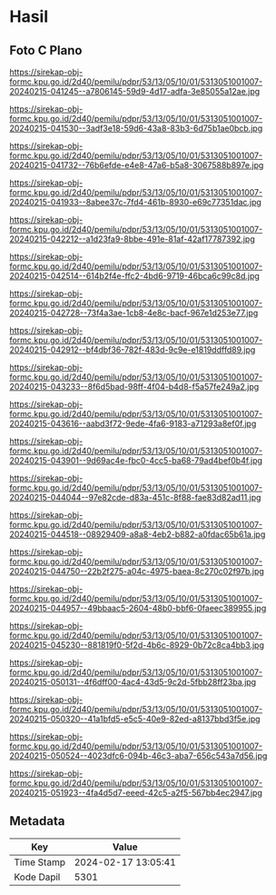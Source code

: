 # Hasil

## Foto C Plano

https://sirekap-obj-formc.kpu.go.id/2d40/pemilu/pdpr/53/13/05/10/01/5313051001007-20240215-041245--a7806145-59d9-4d17-adfa-3e85055a12ae.jpg

https://sirekap-obj-formc.kpu.go.id/2d40/pemilu/pdpr/53/13/05/10/01/5313051001007-20240215-041530--3adf3e18-59d6-43a8-83b3-6d75b1ae0bcb.jpg

https://sirekap-obj-formc.kpu.go.id/2d40/pemilu/pdpr/53/13/05/10/01/5313051001007-20240215-041732--76b6efde-e4e8-47a6-b5a8-3067588b897e.jpg

https://sirekap-obj-formc.kpu.go.id/2d40/pemilu/pdpr/53/13/05/10/01/5313051001007-20240215-041933--8abee37c-7fd4-461b-8930-e69c77351dac.jpg

https://sirekap-obj-formc.kpu.go.id/2d40/pemilu/pdpr/53/13/05/10/01/5313051001007-20240215-042212--a1d23fa9-8bbe-491e-81af-42af17787392.jpg

https://sirekap-obj-formc.kpu.go.id/2d40/pemilu/pdpr/53/13/05/10/01/5313051001007-20240215-042514--614b2f4e-ffc2-4bd6-9719-46bca6c99c8d.jpg

https://sirekap-obj-formc.kpu.go.id/2d40/pemilu/pdpr/53/13/05/10/01/5313051001007-20240215-042728--73f4a3ae-1cb8-4e8c-bacf-967e1d253e77.jpg

https://sirekap-obj-formc.kpu.go.id/2d40/pemilu/pdpr/53/13/05/10/01/5313051001007-20240215-042912--bf4dbf36-782f-483d-9c9e-e1819ddffd89.jpg

https://sirekap-obj-formc.kpu.go.id/2d40/pemilu/pdpr/53/13/05/10/01/5313051001007-20240215-043233--8f6d5bad-98ff-4f04-b4d8-f5a57fe249a2.jpg

https://sirekap-obj-formc.kpu.go.id/2d40/pemilu/pdpr/53/13/05/10/01/5313051001007-20240215-043616--aabd3f72-9ede-4fa6-9183-a71293a8ef0f.jpg

https://sirekap-obj-formc.kpu.go.id/2d40/pemilu/pdpr/53/13/05/10/01/5313051001007-20240215-043901--9d69ac4e-fbc0-4cc5-ba68-79ad4bef0b4f.jpg

https://sirekap-obj-formc.kpu.go.id/2d40/pemilu/pdpr/53/13/05/10/01/5313051001007-20240215-044044--97e82cde-d83a-451c-8f88-fae83d82ad11.jpg

https://sirekap-obj-formc.kpu.go.id/2d40/pemilu/pdpr/53/13/05/10/01/5313051001007-20240215-044518--08929409-a8a8-4eb2-b882-a0fdac65b61a.jpg

https://sirekap-obj-formc.kpu.go.id/2d40/pemilu/pdpr/53/13/05/10/01/5313051001007-20240215-044750--22b2f275-a04c-4975-baea-8c270c02f97b.jpg

https://sirekap-obj-formc.kpu.go.id/2d40/pemilu/pdpr/53/13/05/10/01/5313051001007-20240215-044957--49bbaac5-2604-48b0-bbf6-0faeec389955.jpg

https://sirekap-obj-formc.kpu.go.id/2d40/pemilu/pdpr/53/13/05/10/01/5313051001007-20240215-045230--881819f0-5f2d-4b6c-8929-0b72c8ca4bb3.jpg

https://sirekap-obj-formc.kpu.go.id/2d40/pemilu/pdpr/53/13/05/10/01/5313051001007-20240215-050131--4f6dff00-4ac4-43d5-9c2d-5fbb28ff23ba.jpg

https://sirekap-obj-formc.kpu.go.id/2d40/pemilu/pdpr/53/13/05/10/01/5313051001007-20240215-050320--41a1bfd5-e5c5-40e9-82ed-a8137bbd3f5e.jpg

https://sirekap-obj-formc.kpu.go.id/2d40/pemilu/pdpr/53/13/05/10/01/5313051001007-20240215-050524--4023dfc6-094b-46c3-aba7-656c543a7d56.jpg

https://sirekap-obj-formc.kpu.go.id/2d40/pemilu/pdpr/53/13/05/10/01/5313051001007-20240215-051923--4fa4d5d7-eeed-42c5-a2f5-567bb4ec2947.jpg


## Metadata

| Key        | Value               |
| ---------- | ------------------- |
| Time Stamp | 2024-02-17 13:05:41 |
| Kode Dapil | 5301                |



